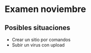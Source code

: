 # Examen noviembre

## Posibles situaciones
- Crear un sitio por comandos
- Subir un virus con upload
